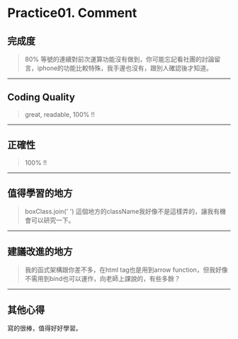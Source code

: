 # **Practice01. Comment**
## **完成度**
> 80% 等號的連續對前次運算功能沒有做到，你可能忘記看社團的討論留言，iphone的功能比較特殊，我手邊也沒有，跟別人確認後才知道。
---
## **Coding Quality**
> great, readable, 100% !!
---
## **正確性**
> 100% !!
---
## **值得學習的地方**
> boxClass.join(' ') 這個地方的className我好像不是這樣弄的，讓我有機會可以研究一下。
---
## **建議改進的地方**
> 我的函式架構跟你差不多，在html tag也是用到arrow function，但我好像不需用到bind也可以運作，向老師上課說的，有些多餘？
---
## **其他心得**
寫的很棒，值得好好學習。
